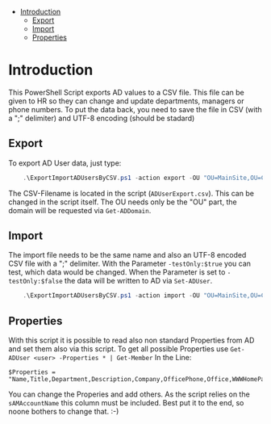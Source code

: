 - [Introduction](#introduction)
  - [Export](#export)
  - [Import](#import)
  - [Properties](#properties)

# Introduction
This PowerShell Script exports AD values to a CSV file.
This file can be given to HR so they can change and update departments, managers or phone numbers.
To put the data back, you need to save the file in CSV (with a ";" delimiter) and UTF-8 encoding (should be stadard)

## Export
To export AD User data, just type:
```PowerShell
    .\ExportImportADUsersByCSV.ps1 -action export -OU "OU=MainSite,OU=Company"
```
The CSV-Filename is located in the script (`ADUserExport.csv`). This can be changed in the script itself.
The OU needs only be the "OU" part, the domain will be requested via `Get-ADDomain`.
## Import
The import file needs to be the same name and also an UTF-8 encoded CSV file with a ";" delimiter.
With the Parameter `-testOnly:$true` you can test, which data would be changed.
When the Parameter is set to `-testOnly:$false` the data will be written to AD via `Set-ADUser`.
```PowerShell
    .\ExportImportADUsersByCSV.ps1 -action import -OU "OU=MainSite,OU=Company" -testOnly:$true
```
## Properties
With this script it is possible to read also non standard Properties from AD and set them also via this script.
To get all possible Properties use `Get-ADUser <user> -Properties * | Get-Member`
In the Line:
```
$Properties = "Name,Title,Department,Description,Company,OfficePhone,Office,WWWHomePage,Manager,sAMAccountName"
```
You can change the Properies and add others. As the script relies on the `sAMAccountName` this column must be included.
Best put it to the end, so noone bothers to change that. :-)